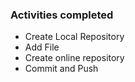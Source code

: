 ### Activities completed
- Create Local Repository
- Add File
- Create online repository
- Commit and Push
